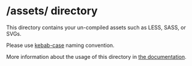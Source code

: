 # /assets/ directory

This directory contains your un-compiled assets such as LESS, SASS, or SVGs.

Please use [kebab-case](https://en.wiktionary.org/wiki/kebab_case) naming convention.

More information about the usage of this directory in [the documentation](https://nuxtjs.org/guide/assets#webpacked).
